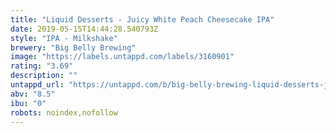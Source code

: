 ```yaml
---
title: "Liquid Desserts - Juicy White Peach Cheesecake IPA"
date: 2019-05-15T14:44:28.540793Z
style: "IPA - Milkshake"
brewery: "Big Belly Brewing"
image: "https://labels.untappd.com/labels/3160901"
rating: "3.69"
description: ""
untappd_url: "https://untappd.com/b/big-belly-brewing-liquid-desserts-juicy-white-peach-cheesecake-ipa/3160901"
abv: "8.5"
ibu: "0"
robots: noindex,nofollow
---
```

